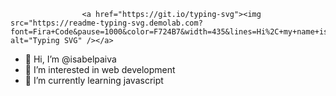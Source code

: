                     <a href="https://git.io/typing-svg"><img src="https://readme-typing-svg.demolab.com?                     font=Fira+Code&pause=1000&color=F724B7&width=435&lines=Hi%2C+my+name+is+Isabel+Paiva;I'm+21+years+old" alt="Typing SVG" /></a>


- 👋 Hi, I’m @isabelpaiva
- 👀 I’m interested in web development
- 🌱 I’m currently learning javascript

<!---
isabelpaiva/isabelpaiva is a ✨ special ✨ repository because its `README.md` (this file) appears on your GitHub profile.
You can click the Preview link to take a look at your changes.
--->
